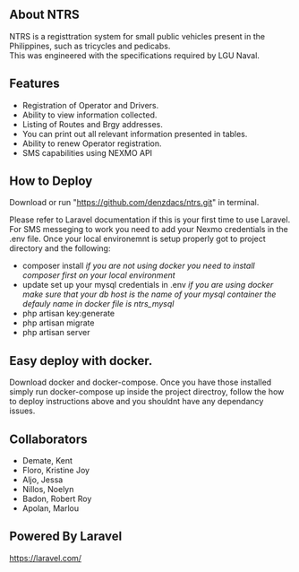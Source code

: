 ## About NTRS

NTRS is a registtration system for small public vehicles present in the Philippines, such as tricycles and pedicabs. 
</br>
This was engineered with the specifications required by LGU Naval. 

## Features
- Registration of Operator and Drivers.
- Ability to view information collected.
- Listing of Routes and Brgy addresses.
- You can print out all relevant information presented in tables.
- Ability to renew Operator registration.
- SMS capabilities using NEXMO API

## How to Deploy

Download or run "https://github.com/denzdacs/ntrs.git" in terminal.

Please refer to Laravel documentation if this is your first time to use Laravel.
For SMS messeging to work you need to add your Nexmo credentials in the .env file.
Once your local environemnt is setup properly got to project directory and the following:

- composer install *if you are not using docker you need to install composer first on your local environment*
- update set up your mysql credentials in .env *if you are using docker make sure that your db host is the name of your mysql container the defauly name in docker file is ntrs_mysql*
- php artisan key:generate 
- php artisan migrate 
- php artisan server

## Easy deploy with docker.

Download docker and docker-compose. Once you have those installed simply run docker-compose up inside the project 
directroy, follow the how to deploy instructions above and you shouldnt have any dependancy issues.

## Collaborators

- Demate, Kent
- Floro, Kristine Joy
- Aljo, Jessa
- Nillos, Noelyn
- Badon, Robert Roy
- Apolan, Marlou

## Powered By Laravel

https://laravel.com/

